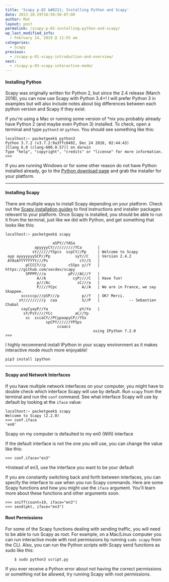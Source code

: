 ```yaml
---
title: 'Scapy p.02 &#8211; Installing Python and Scapy'
date: 2013-10-29T16:59:58-07:00
author: Mat
layout: post
permalink: /scapy-p-02-installing-python-and-scapy/
wp_last_modified_info:
  - February 14, 2019 @ 11:55 am
categories:
  - Scapy
previous:
  - /scapy-p-01-scapy-introduction-and-overview/
next:
  - /scapy-p-03-scapy-interactive-mode/
---
```

#### Installing Python

Scapy was originally written for Python 2, but since the 2.4 release (March 2018), you can now use Scapy with Python 3.4+! I will prefer Python 3 in examples but will also include notes about big differences between each python version and Scapy if they exist.

If you're using a Mac or running some version of *nix you probably already have Python 2 (and maybe even Python 3) installed. To check, open a terminal and type `python3` or `python`. You should see something like this:

```
localhost:~ packetgeek$ python3
Python 3.7.2 (v3.7.2:9a3ffc0492, Dec 24 2018, 02:44:43)
[Clang 6.0 (clang-600.0.57)] on darwin
Type "help", "copyright", "credits" or "license" for more information.
>>>
```

If you are running Windows or for some other reason do not have Python installed already, go to the <a href="http://python.org/download/" target="_blank" rel="noopener noreferrer">Python download page</a> and grab the installer for your platform.

* * *

#### Installing Scapy

There are multiple ways to install Scapy depending on your platform. Check out the <a href="https://scapy.readthedocs.io/en/latest/installation.html#installing-scapy-v2-x" target="_blank" rel="noopener noreferrer">Scapy installation guides</a> to find instructions and installer packages relevant to your platform. Once Scapy is installed, you should be able to run it from the terminal, just like we did with Python, and get something that looks like this:

```
localhost:~ packetgeek$ scapy

                     aSPY//YASa
             apyyyyCY//////////YCa       |
            sY//////YSpcs  scpCY//Pp     | Welcome to Scapy
 ayp ayyyyyyySCP//Pp           syY//C    | Version 2.4.2
 AYAsAYYYYYYYY///Ps              cY//S   |
         pCCCCY//p          cSSps y//Y   | https://github.com/secdev/scapy
         SPPPP///a          pP///AC//Y   |
              A//A            cyP////C   | Have fun!
              p///Ac            sC///a   |
              P////YCpc           A//A   | We are in France, we say Skappee.
       scccccp///pSP///p          p//Y   | OK? Merci.
      sY/////////y  caa           S//P   |             -- Sebastien Chabal
       cayCyayP//Ya              pY/Ya   |
        sY/PsY////YCc          aC//Yp
         sc  sccaCY//PCypaapyCP//YSs
                  spCPY//////YPSps
                       ccaacs
                                       using IPython 7.2.0
>>>
```

I highly recommend install IPython in your scapy environment as it makes interactive mode much more enjoyable!

```
pip3 install ipython
```

* * *

#### Scapy and Network Interfaces

If you have multiple network interfaces on your computer, you might have to double check which interface Scapy will use by default. Run `scapy` from the terminal and run the `conf` command. See what interface Scapy will use by default by looking at the `iface` value:

```
localhost:~ packetgeek$ scapy
Welcome to Scapy (2.2.0)
>>> conf.iface
'en0'
```

<p class="caption">
  Scapy on my computer is defaulted to my en0 (Wifi) interface
</p>

If the default interface is not the one you will use, you can change the value like this:

```
>>> conf.iface="en3"
```

<p class="caption">
  *Instead of en3, use the interface you want to be your default
</p>

If you are constantly switching back and forth between interfaces, you can specify the interface to use when you run Scapy commands. Here are some Scapy functions and how you might use the `iface` argument. You'll learn more about these functions and other arguments soon.

```
>>> sniff(count=10, iface="en3")
>>> send(pkt, iface="en3")
```

#### Root Permissions

For some of the Scapy functions dealing with sending traffic, you will need to be able to run Scapy as root. For example, on a Mac/Linux computer you can run interactive mode with root permissions by running `sudo scapy` from the CLI. Also, you can run the Python scripts with Scapy send functions as sudo like this:

```
    $ sudo python3 script.py
```

If you ever receive a Python error about not having the correct permissions or something not be allowed, try running Scapy with root permissions.